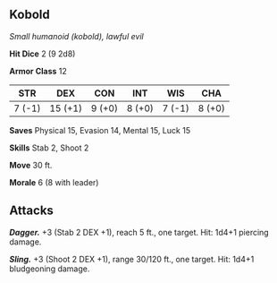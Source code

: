 ## Kobold

*Small humanoid (kobold), lawful evil*

**Hit Dice** 2 (9 2d8)

**Armor Class** 12

| STR     | DEX     | CON     | INT     | WIS     | CHA     |
|---------|---------|---------|---------|---------|---------|
|  7 (-1) | 15 (+1) |  9 (+0) |  8 (+0) |  7 (-1) |  8 (+0) |

**Saves** Physical 15, Evasion 14, Mental 15, Luck 15

**Skills** Stab 2, Shoot 2

**Move** 30 ft.

**Morale** 6 (8 with leader)

## Attacks

***Dagger.*** +3 (Stab 2 DEX +1), reach 5 ft., one target. Hit: 1d4+1 piercing damage.

***Sling.*** +3 (Shoot 2 DEX +1), range 30/120 ft., one target. Hit: 1d4+1 bludgeoning damage.


